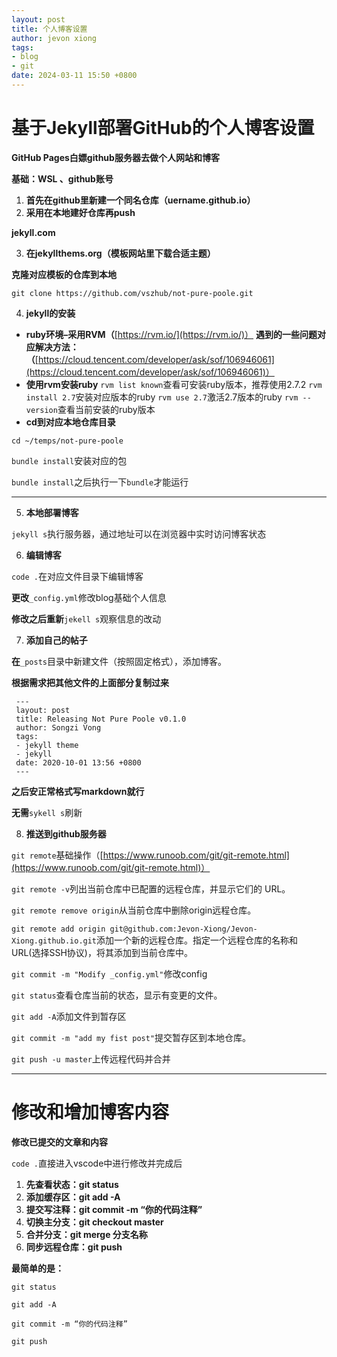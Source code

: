```yaml
---
layout: post
title: 个人博客设置
author: jevon xiong
tags:
- blog
- git
date: 2024-03-11 15:50 +0800
---
```

# 基于Jekyll部署GitHub的个人博客设置

**GitHub Pages白嫖github服务器去做个人网站和博客**

**基础：WSL 、github账号**

1. **首先在github里新建一个同名仓库（uername.github.io）**
2. **采用在本地建好仓库再push**

**jekyll.com**

3. **在jekyllthems.org（模板网站里下载合适主题）**

**克隆对应模板的仓库到本地**

`git clone https://github.com/vszhub/not-pure-poole.git`

4. **jekyll的安装**

* **ruby环境–采用RVM（**[https://rvm.io/](https://rvm.io/)）
  **遇到的一些问题对应解决方法：**
  **（**[https://cloud.tencent.com/developer/ask/sof/106946061](https://cloud.tencent.com/developer/ask/sof/106946061)）
* **使用rvm安装ruby**
  `rvm list known`查看可安装ruby版本，推荐使用2.7.2
  `rvm install 2.7`安装对应版本的ruby
  `rvm use 2.7`激活2.7版本的ruby
  `rvm --version`查看当前安装的ruby版本
* **cd到对应本地仓库目录**

`cd ~/temps/not-pure-poole`

`bundle install`安装对应的包

`bundle install`之后执行一下`bundle`才能运行

---

5. **本地部署博客**

`jekyll s`执行服务器，通过地址可以在浏览器中实时访问博客状态

6. **编辑博客**

`code .`在对应文件目录下编辑博客

**更改**`_config.yml`修改blog基础个人信息

**修改之后重新**`jekell s`观察信息的改动

7. **添加自己的帖子**

**在**`_posts`目录中新建文件（按照固定格式），添加博客。

**根据需求把其他文件的上面部分复制过来**

```
 ---
 layout: post
 title: Releasing Not Pure Poole v0.1.0
 author: Songzi Vong
 tags:
 - jekyll theme
 - jekyll
 date: 2020-10-01 13:56 +0800
 ---
```

**之后安正常格式写markdown就行**

**无需**`sykell s`刷新

8. **推送到github服务器**

`git remote`基础操作（[https://www.runoob.com/git/git-remote.html](https://www.runoob.com/git/git-remote.html)）

`git remote -v`列出当前仓库中已配置的远程仓库，并显示它们的 URL。

`git remote remove origin`从当前仓库中删除origin远程仓库。

`git remote add origin git@github.com:Jevon-Xiong/Jevon-Xiong.github.io.git`添加一个新的远程仓库。指定一个远程仓库的名称和 URL(选择SSH协议)，将其添加到当前仓库中。

`git commit -m "Modify _config.yml"`修改config

`git status`查看仓库当前的状态，显示有变更的文件。

`git add -A`添加文件到暂存区

`git commit -m "add my fist post"`提交暂存区到本地仓库。

`git push -u master`上传远程代码并合并

---

# 修改和增加博客内容

**修改已提交的文章和内容**

`code .`直接进入vscode中进行修改并完成后

1. **先查看状态：git status**
2. **添加缓存区：git add -A**
3. **提交写注释：git commit -m “你的代码注释”**
4. **切换主分支：git checkout master**
5. **合并分支：git merge 分支名称**
6. **同步远程仓库：git push**

**最简单的是：**

`git status`

`git add -A`

`git commit -m “你的代码注释”`

`git push`
